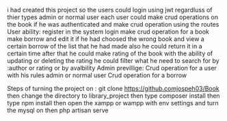 i had created this project so the users could login using jwt regardluss of thier types admin or normal user 
each user could make crud operations on the book if he was authenticated and make crud operation using the routes 
User ability:
register in the system
login 
make crud operation for a book
make borrow and edit it if he had choosed the wrong book and view a certain borrow of the list that he had made also he could return it in a certain time
after that he could make rating of the book with the ability of updating or deleting the rating 
he could filter what he need to search for by :author or rating or by avalbility 
Admin previllige:
Crud operation for a user with his rules admin or normal user 
Crud operation for a borrow 


Steps of turning the project on :
git clone https://github.comjospeh03/Book
then change the directory to library_project
then type composer install 
then type npm install then open the xampp or wampp with env settings and turn the mysql on then php artisan serve

